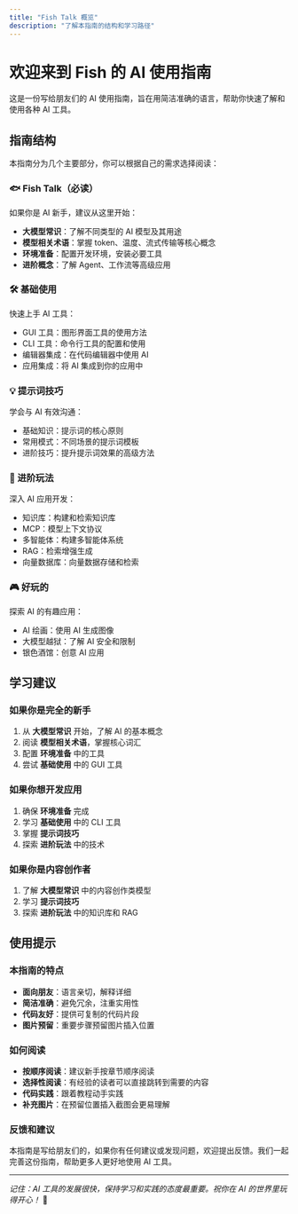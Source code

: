 ```yaml
---
title: "Fish Talk 概览"
description: "了解本指南的结构和学习路径"
---
```


# 欢迎来到 Fish 的 AI 使用指南

这是一份写给朋友们的 AI 使用指南，旨在用简洁准确的语言，帮助你快速了解和使用各种 AI 工具。

## 指南结构

本指南分为几个主要部分，你可以根据自己的需求选择阅读：

### 🐟 Fish Talk（必读）
如果你是 AI 新手，建议从这里开始：
- **大模型常识**：了解不同类型的 AI 模型及其用途
- **模型相关术语**：掌握 token、温度、流式传输等核心概念
- **环境准备**：配置开发环境，安装必要工具
- **进阶概念**：了解 Agent、工作流等高级应用

### 🛠️ 基础使用
快速上手 AI 工具：
- GUI 工具：图形界面工具的使用方法
- CLI 工具：命令行工具的配置和使用
- 编辑器集成：在代码编辑器中使用 AI
- 应用集成：将 AI 集成到你的应用中

### 💡 提示词技巧
学会与 AI 有效沟通：
- 基础知识：提示词的核心原则
- 常用模式：不同场景的提示词模板
- 进阶技巧：提升提示词效果的高级方法

### 🚀 进阶玩法
深入 AI 应用开发：
- 知识库：构建和检索知识库
- MCP：模型上下文协议
- 多智能体：构建多智能体系统
- RAG：检索增强生成
- 向量数据库：向量数据存储和检索

### 🎮 好玩的
探索 AI 的有趣应用：
- AI 绘画：使用 AI 生成图像
- 大模型越狱：了解 AI 安全和限制
- 银色酒馆：创意 AI 应用

## 学习建议

### 如果你是完全的新手
1. 从 **大模型常识** 开始，了解 AI 的基本概念
2. 阅读 **模型相关术语**，掌握核心词汇
3. 配置 **环境准备** 中的工具
4. 尝试 **基础使用** 中的 GUI 工具

### 如果你想开发应用
1. 确保 **环境准备** 完成
2. 学习 **基础使用** 中的 CLI 工具
3. 掌握 **提示词技巧**
4. 探索 **进阶玩法** 中的技术

### 如果你是内容创作者
1. 了解 **大模型常识** 中的内容创作类模型
2. 学习 **提示词技巧**
3. 探索 **进阶玩法** 中的知识库和 RAG

## 使用提示

### 本指南的特点
- **面向朋友**：语言亲切，解释详细
- **简洁准确**：避免冗余，注重实用性
- **代码友好**：提供可复制的代码片段
- **图片预留**：重要步骤预留图片插入位置

### 如何阅读
- **按顺序阅读**：建议新手按章节顺序阅读
- **选择性阅读**：有经验的读者可以直接跳转到需要的内容
- **代码实践**：跟着教程动手实践
- **补充图片**：在预留位置插入截图会更易理解

### 反馈和建议
本指南是写给朋友们的，如果你有任何建议或发现问题，欢迎提出反馈。我们一起完善这份指南，帮助更多人更好地使用 AI 工具。

---

*记住：AI 工具的发展很快，保持学习和实践的态度最重要。祝你在 AI 的世界里玩得开心！* 🎯